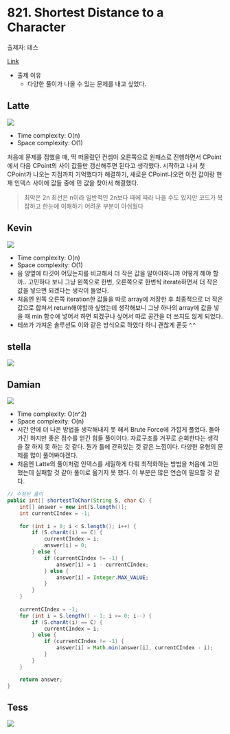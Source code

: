 # 821. Shortest Distance to a Character

출제자: 테스

[Link](https://leetcode.com/problems/shortest-distance-to-a-character/)

- 출제 이유
  - 다양한 풀이가 나올 수 있는 문제를 내고 싶었다.

## Latte
![](./images/20200105_821_latte.jpeg)

- Time complexity: O(n)
- Space complexity: O(1)

처음에 문제를 접했을 때, 딱 떠올랐던 컨셉이 오른쪽으로 원패스로 진행하면서 CPoint 에서 다음 CPoint의 사이 값들만 갱신해주면 된다고 생각했다. 시작하고 나서 첫 CPoint가 나오는 지점까지 기억했다가 해결하기, 새로운 CPoint나오면 이전 값이랑 현재 인덱스 사이에 값들 중에 민 값을 찾아서 해결했다.

>최악은 2n 최선은 n이라 일반적인 2n보다 때에 따라 나을 수도 있지만 코드가 복잡하고 한눈에 이해하기 어려운 부분이 아쉬웠다


## Kevin
![](./images/20200105_821_kevin.jpeg)

- Time complexity: O(n)
- Space complexity: O(1)
- 음 양옆에 타깃이 어딨는지를 비교해서 더 작은 값을 알아야하니까 어떻게 해야 할까.. 고민하다 보니 그냥 왼쪽으로 한번, 오른쪽으로 한번씩 iterate하면서 더 작은 값을 넣으면 되겠다는 생각이 들었다.
- 처음엔 왼쪽 오른쪽 iteration한 값들을 따로 array에 저장한 후 최종적으로 더 작은 값으로 합쳐서 return해야할까 싶었는데 생각해보니 그냥 하나의 array에 값을 넣을 때 min 함수에 넣어서 하면 되겠구나 싶어서 따로 공간을 더 쓰지도 않게 되었다.
- 테쓰가 가져온 솔루션도 이와 같은 방식으로 하였다 하니 괜찮게 푼듯 ^.^

## stella
![](./images/20200105_821_stella.jpeg)

## Damian
![](./images/20200105_821_damian.jpeg)

- Time complexity: O(n^2) 
- Space complexity: O(n)
- 시간 안에 더 나은 방법을 생각해내지 못 해서 Brute Force에 가깝게 풀었다. 돌아가긴 하지만 좋은 점수를 얻긴 힘들 풀이이다. 자료구조를 거꾸로 순회한다는 생각을 잘 하지 못 하는 것 같다. 뭔가 틀에 갇혀있는 것 같은 느낌이다. 다양한 유형의 문제를 많이 풀어봐야겠다.
- 처음엔 Latte의 풀이처럼 인덱스를 세밀하게 다뤄 최적화하는 방법을 처음에 고민했는데 실패할 것 같아 풀이로 옮기지 못 했다. 이 부분은 많은 연습이 필요할 것 같다.
```java
// 수정된 풀이
public int[] shortestToChar(String S, char C) {        
    int[] answer = new int[S.length()];
    int currentCIndex = -1;
    
    for (int i = 0; i < S.length(); i++) {
        if (S.charAt(i) == C) {
            currentCIndex = i;
            answer[i] = 0;
        } else {
            if (currentCIndex != -1) {
                answer[i] = i - currentCIndex;
            } else {
                answer[i] = Integer.MAX_VALUE;
            }                
        }
    }
    
    currentCIndex = -1;
    for (int i = S.length() - 1; i >= 0; i--) {
        if (S.charAt(i) == C) {
            currentCIndex = i;        
        } else {
            if (currentCIndex != -1) {
                answer[i] = Math.min(answer[i], currentCIndex - i);
            }
        }
    }

    return answer;
}
```

## Tess
![](./images/20200105_821_solution.jpeg)


